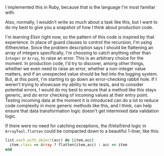 I implemented this in Ruby, because that is the language I'm most familiar with.

Also, normally, I wouldn't write so much about a task like this, but I 
want to do my best to give you a snapshot of how I think about production code.

I'm learning Elixir right now, so the pattern of this code is inspired by that 
experience. In place of guard clauses to control the recursion, I'm using 
if/then/else.  Since the problem description says I should be flattening an array of
integers specifically, I'm choosing to catch anything other than `Integer` or `Array`,
to raise an error.  This is an arbitrary choice for the moment.  In production code, 
I'd try to discover, among other things, whether we even need to raise an error, 
whether a non-integer value matters, and if an unexpected value should be fed into the
logging system.  But, at this point, I'm starting to go down an error-checking rabbit
hole.  If I weren't trying to showcase my ability to write tests, and to consider
potential errors, I would do my best to ensure that a method like this stays generic,
and do error checking of incoming values at their entry point.  Testing incoming
data at the moment it is introduced can do a lot to reduce code complexity in
more generic methods like this, and I think, can help ensure that data transformation
logic doesn't get intermixed data validation logic.

If there were no need for catching exceptions, the if/elsif/end logic in 
`ArrayTool.flatten` could be compacted down to a beautiful 1-liner, like this:
```ruby
list.each_with_object(acc) do |item,acc|
  item.class == Array ? flatten(item,acc) : acc << item
end
```

